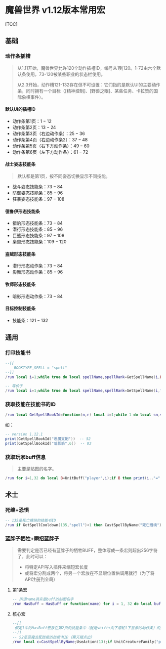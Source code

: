 # 魔兽世界 v1.12版本常用宏

[TOC]

## 基础

### 动作条插槽

> 从1.11开始，魔兽世界允许120个动作插槽ID，编号从1到120。1-72由六个默认条使用，73-120被某些职业的状态栏使用。
>
> 从2.3开始，动作槽121-132存在但不可设置：它们指的是默认UI的主要动作条，同时拥有一个目标（[精神控制]、[野兽之眼]、某些任务、卡拉赞的国际象棋事件）。

#### 默认UI的插槽ID

* 动作条第1页：$1-12$
* 动作条第2页：$13-24$
* 动作条第3页（右边动作条）：$25-36$
* 动作条第4页（右边动作条2）：$37-48$
* 动作条第5页（右下方动作条）：$49-60$
* 动作条第6页（左下方动作条）：$61-72$

#### 战士姿态技能条

> 默认都是第1页，按不同姿态切换显示不同技能。

* 战斗姿态技能条：$73-84$
* 防御姿态技能条：$85-96$
* 狂暴姿态技能条：$97-108$

#### 德鲁伊形态技能条

* 猎豹形态技能条：$73-84$
* 潜行形态技能条：$85-96$
* 巨熊形态技能条：$97-108$
* 枭兽形态技能条：$109-120$

#### 盗贼形态技能条

* 潜行形态动作条：$73-84$
* 影舞形态动作条：$85-96$

#### 牧师形态技能条

* 暗影形态动作条：$73-84$

#### 目标控制技能条

* 技能条：$121-132$

## 通用

### 打印技能书

``` lua
--[[
	BOOKTYPE_SPELL = "spell"
--]]
/run local i=1;while true do local spellName,spellRank=GetSpellName(i,BOOKTYPE_SPELL);if not spellName then break;end;DEFAULT_CHAT_FRAME:AddMessage(i..": "..spellName..'('..spellRank..')');i=i+1;end

-- 等价于
/run local i=1;while true do local spellName,spellRank=GetSpellName(i,"spell");if not spellName then break;end;DEFAULT_CHAT_FRAME:AddMessage(i..": "..spellName..'('..spellRank..')');i=i+1;end
```

### 获取技能在技能书的ID

``` lua
/run local GetSpellBookId=function(n,r) local i=1;while 1 do local sn,sr=GetSpellName(i,"spell");if not sn then do break end end;if sn==n and (r==nil or string.find(sr,r)) then return i end;i=i+1;end;end
```

如：

``` lua
-- version 1.12.1
print(GetSpellBookId("恶魔支配"))  -- 52
print(GetSpellBookId("暗影箭",6))  -- 83
```

### 获取玩家buff信息

> 主要是贴图的名字。

``` lua
/run for i=1,32 do local B=UnitBuff("player",i);if B then print(i.."="..B) end;end
```







## 术士

### 死缠+恐惧

``` lua
-- 135是死亡缠绕的技能书ID
/run if GetSpellCooldown(135,"spell")<1 then CastSpellByName("死亡缠绕") else CastSpellByName("恐惧术") end
```

### 蓝胖子牺牲+瞬招蓝胖子

> 需要判定是否已经有蓝胖子的牺牲BUFF，整体写成一条宏则超出256字符了，此时可以：
>
> * 将特定API写入插件来缩短宏长度
> * 或将宏分割成两个，将另一个宏放在不显眼位置供调用就行（为了将API注册到全局）

1. 第1条宏

   ``` lua
   -- 所谓name其实是buff的贴图名字
   /run HasBuff = HasBuff or function(name) for i = 1, 32 do local buffIcon = UnitBuff("player", i); if buffIcon and string.find(buffIcon, name) then return 1 end end return nil end
   ```

2. 核心宏

   ``` lua
   --[[
   	假定1中的HasBuff宏放在第2页的技能条中（就是shift+向下滚轮1下显示的动作条）的第1个插槽
   --]]
   -- 52是恶魔支配技能的技能书ID（需天赋点出）
   /run local c=CastSpellByName;UseAction(13);if UnitCreatureFamily("pet")~="虚空行者" or UnitIsDead("pet")then if GetSpellCooldown(52,"spell")<1 then c("恶魔支配")end c("召唤虚空行者")elseif not HasBuff("SacrificialShield")then c("牺牲")end
   ```



